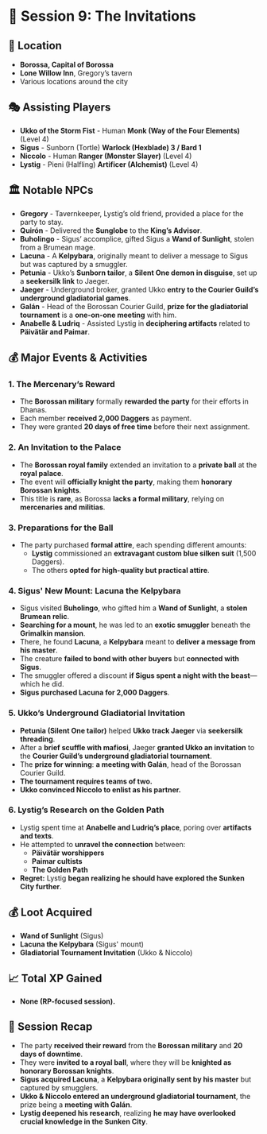 # 📜 **Session 9: The Invitations**  

## 📍 **Location**  
- **Borossa, Capital of Borossa**  
- **Lone Willow Inn**, Gregory’s tavern  
- Various locations around the city  

## 🎭 **Assisting Players**  
- **Ukko of the Storm Fist** - Human **Monk (Way of the Four Elements)** (Level 4)  
- **Sigus** - Sunborn (Tortle) **Warlock (Hexblade) 3 / Bard 1**  
- **Niccolo** - Human **Ranger (Monster Slayer)** (Level 4)  
- **Lystig** - Pieni (Halfling) **Artificer (Alchemist)** (Level 4)  

## 🏛 **Notable NPCs**  
- **Gregory** - Tavernkeeper, Lystig’s old friend, provided a place for the party to stay.  
- **Quirón** - Delivered the **Sunglobe** to the **King’s Advisor**.  
- **Buholingo** - Sigus’ accomplice, gifted Sigus a **Wand of Sunlight**, stolen from a Brumean mage.  
- **Lacuna** - A **Kelpybara**, originally meant to deliver a message to Sigus but was captured by a smuggler.  
- **Petunia** - Ukko’s **Sunborn tailor**, a **Silent One demon in disguise**, set up a **seekersilk link** to Jaeger.  
- **Jaeger** - Underground broker, granted Ukko **entry to the Courier Guild’s underground gladiatorial games**.  
- **Galán** - Head of the Borossan Courier Guild, **prize for the gladiatorial tournament** is a **one-on-one meeting** with him.  
- **Anabelle & Ludriq** - Assisted Lystig in **deciphering artifacts** related to **Päivätär and Paimar**.  

## 💰 **Major Events & Activities**  

### **1. The Mercenary’s Reward**  
- The **Borossan military** formally **rewarded the party** for their efforts in Dhanas.  
- Each member **received 2,000 Daggers** as payment.  
- They were granted **20 days of free time** before their next assignment.  

### **2. An Invitation to the Palace**  
- The **Borossan royal family** extended an invitation to a **private ball** at the **royal palace**.  
- The event will **officially knight the party**, making them **honorary Borossan knights**.  
- This title is **rare**, as Borossa **lacks a formal military**, relying on **mercenaries and militias**.  

### **3. Preparations for the Ball**  
- The party purchased **formal attire**, each spending different amounts:  
  - **Lystig** commissioned an **extravagant custom blue silken suit** (1,500 Daggers).  
  - The others **opted for high-quality but practical attire**.  

### **4. Sigus' New Mount: Lacuna the Kelpybara**  
- Sigus visited **Buholingo**, who gifted him a **Wand of Sunlight**, a **stolen Brumean relic**.  
- **Searching for a mount**, he was led to an **exotic smuggler** beneath the **Grimalkin mansion**.  
- There, he found **Lacuna**, a **Kelpybara** meant to **deliver a message from his master**.  
- The creature **failed to bond with other buyers** but **connected with Sigus**.  
- The smuggler offered a discount **if Sigus spent a night with the beast**—which he did.  
- **Sigus purchased Lacuna for 2,000 Daggers**.  

### **5. Ukko’s Underground Gladiatorial Invitation**  
- **Petunia (Silent One tailor)** helped **Ukko track Jaeger** via **seekersilk threading**.  
- After a **brief scuffle with mafiosi**, Jaeger **granted Ukko an invitation** to the **Courier Guild’s underground gladiatorial tournament**.  
- The **prize for winning**: **a meeting with Galán**, head of the Borossan Courier Guild.  
- **The tournament requires teams of two.**  
- **Ukko convinced Niccolo to enlist as his partner.**  

### **6. Lystig’s Research on the Golden Path**  
- Lystig spent time at **Anabelle and Ludriq’s place**, poring over **artifacts and texts**.  
- He attempted to **unravel the connection** between:  
  - **Päivätär worshippers**  
  - **Paimar cultists**  
  - **The Golden Path**  
- **Regret:** Lystig **began realizing he should have explored the Sunken City further**.  

## 💰 **Loot Acquired**  
- **Wand of Sunlight** (Sigus)  
- **Lacuna the Kelpybara** (Sigus' mount)  
- **Gladiatorial Tournament Invitation** (Ukko & Niccolo)  

## 📈 **Total XP Gained**  
- **None (RP-focused session).**  

## 📖 **Session Recap**  
- The party **received their reward** from the **Borossan military** and **20 days of downtime**.  
- They were **invited to a royal ball**, where they will be **knighted as honorary Borossan knights**.  
- **Sigus acquired Lacuna**, a **Kelpybara originally sent by his master** but captured by smugglers.  
- **Ukko & Niccolo entered an underground gladiatorial tournament**, the prize being a **meeting with Galán**.  
- **Lystig deepened his research**, realizing **he may have overlooked crucial knowledge in the Sunken City**.  
